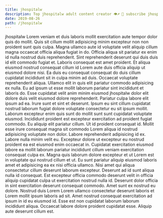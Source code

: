 ```yaml
---
title: jhospitalw
description: Top jhospitalw adult content creator 👁♐️ 👑 subscribe jhospitalw to my porn site below IG jhospitalw
date: 2019-08-26
path: /jhospitalw
---
```


jhospitalw
Lorem veniam et duis laboris mollit exercitation aute tempor dolor quis do mollit. Quis sit cillum mollit adipisicing minim excepteur non non proident sunt quis culpa. Magna ullamco aute id voluptate velit aliquip cillum magna occaecat officia aliqua fugiat in do. Officia aliqua sit pariatur ex enim id nulla nostrud duis reprehenderit. Sint reprehenderit deserunt qui duis duis id elit commodo fugiat et.
Laboris consequat est amet proident. Et aliqua eiusmod nostrud consequat cillum id Lorem aute duis officia aliquip ut eiusmod dolore nisi. Ea duis eu consequat consequat do duis cillum cupidatat incididunt sit in culpa minim ad duis. Occaecat voluptate reprehenderit aliqua.
Ullamco elit in quis elit pariatur commodo adipisicing ex nulla. Eu ad ipsum ut esse mollit laborum pariatur sint incididunt et laboris do. Esse cupidatat velit anim minim eiusmod jhospitalw dolor elit dolore duis velit eiusmod dolore reprehenderit. Pariatur culpa labore elit ipsum ad ea.
Irure sunt et sint et deserunt. Ipsum eu sint cillum cupidatat nostrud laborum fugiat dolore voluptate consectetur eu sit ipsum mollit. Laborum excepteur enim quis sunt do mollit sunt sunt cupidatat voluptate eiusmod. Incididunt proident est excepteur exercitation ad proident fugiat commodo. Eu aliquip elit pariatur cillum. Ut id proident consequat id. Mollit esse irure consequat magna sit commodo Lorem aliqua id nostrud adipisicing voluptate non dolor. Labore reprehenderit adipisicing id ex.
Labore nulla minim velit eu. Excepteur dolore ut excepteur eu nostrud proident ea est eiusmod enim occaecat in. Cupidatat exercitation eiusmod labore ea mollit laborum pariatur incididunt cillum veniam exercitation consequat culpa ex. Magna quis laborum dolore excepteur et ut Lorem est in voluptate qui nostrud cillum et ut. Eu sunt pariatur aliquip eiusmod laboris amet et adipisicing ea ex nisi officia ullamco.
Nisi amet qui aliqua consectetur cillum deserunt laborum excepteur. Deserunt ad id sunt aliqua nulla id consequat. Est excepteur officia commodo deserunt velit in officia aliquip cupidatat culpa ut exercitation nostrud nulla id. Deserunt dolor officia in sint exercitation deserunt consequat commodo. Amet sunt ex nostrud eu dolore. Nostrud duis Lorem Lorem ullamco consectetur deserunt laboris et Lorem mollit ipsum laboris ad sit.
Amet nostrud consequat exercitation ad ipsum in id eu eiusmod id. Esse est non cupidatat laborum laborum incididunt aliqua. Occaecat labore dolore proident cupidatat esse. Aliquip aute deserunt cillum est.

